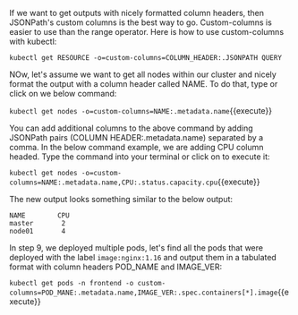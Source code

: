 If we want to get outputs with nicely formatted column headers, then JSONPath's custom columns is the best way to go.
Custom-columns is easier to use than the range operator.
Here is how to use custom-columns with kubectl:

`kubectl get RESOURCE -o=custom-columns=COLUMN_HEADER:.JSONPATH QUERY`


NOw, let's assume we want to  get all nodes within our cluster and nicely format the output with a column header called NAME. To do that, type or click on we below command:

`kubectl get nodes -o=custom-columns=NAME:.metadata.name`{{execute}}

You can add additional columns to the above command by adding JSONPath pairs (COLUMN HEADER:.metadata.name) separated by a comma. In the below command example, we are adding CPU column headed. Type the command into your terminal or click on to execute it:

`kubectl get nodes -o=custom-columns=NAME:.metadata.name,CPU:.status.capacity.cpu`{{execute}}

The new output looks something similar to the below output:
   
```
NAME        CPU
master       2
node01       4
```
 
In step 9, we deployed multiple pods, let's find all the pods that were deployed with the label `image:nginx:1.16` and output them in a tabulated format with column headers POD_NAME and IMAGE_VER:

`kubectl get pods -n frontend -o custom-columns=POD_MANE:.metadata.name,IMAGE_VER:.spec.containers[*].image`{{execute}}